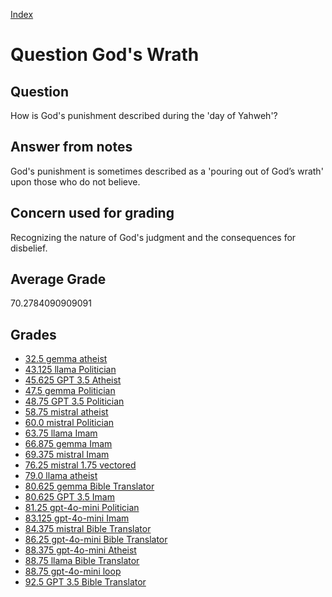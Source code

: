 
[Index](../../index.md)
# Question God's Wrath
## Question
How is God's punishment described during the 'day of Yahweh'?

## Answer from notes
God's punishment is sometimes described as a 'pouring out of God’s wrath' upon those who do not believe.

## Concern used for grading
Recognizing the nature of God's judgment and the consequences for disbelief.

## Average Grade
70.2784090909091

## Grades
 * [32.5 gemma atheist](../answers/gemma_atheist/God_s_Wrath.md)
 * [43.125 llama Politician](../answers/llama_Politician/God_s_Wrath.md)
 * [45.625 GPT 3.5 Atheist](../answers/GPT_3.5_Atheist/God_s_Wrath.md)
 * [47.5 gemma Politician](../answers/gemma_Politician/God_s_Wrath.md)
 * [48.75 GPT 3.5 Politician](../answers/GPT_3.5_Politician/God_s_Wrath.md)
 * [58.75 mistral atheist](../answers/mistral_atheist/God_s_Wrath.md)
 * [60.0 mistral Politician](../answers/mistral_Politician/God_s_Wrath.md)
 * [63.75 llama Imam](../answers/llama_Imam/God_s_Wrath.md)
 * [66.875 gemma Imam](../answers/gemma_Imam/God_s_Wrath.md)
 * [69.375 mistral Imam](../answers/mistral_Imam/God_s_Wrath.md)
 * [76.25 mistral 1.75 vectored](../answers/mistral_1.75_vectored/God_s_Wrath.md)
 * [79.0 llama atheist](../answers/llama_atheist/God_s_Wrath.md)
 * [80.625 gemma Bible Translator](../answers/gemma_Bible_Translator/God_s_Wrath.md)
 * [80.625 GPT 3.5 Imam](../answers/GPT_3.5_Imam/God_s_Wrath.md)
 * [81.25 gpt-4o-mini Politician](../answers/gpt-4o-mini_Politician/God_s_Wrath.md)
 * [83.125 gpt-4o-mini Imam](../answers/gpt-4o-mini_Imam/God_s_Wrath.md)
 * [84.375 mistral Bible Translator](../answers/mistral_Bible_Translator/God_s_Wrath.md)
 * [86.25 gpt-4o-mini Bible Translator](../answers/gpt-4o-mini_Bible_Translator/God_s_Wrath.md)
 * [88.375 gpt-4o-mini Atheist](../answers/gpt-4o-mini_Atheist/God_s_Wrath.md)
 * [88.75 llama Bible Translator](../answers/llama_Bible_Translator/God_s_Wrath.md)
 * [88.75 gpt-4o-mini loop](../answers/gpt-4o-mini_loop/God_s_Wrath.md)
 * [92.5 GPT 3.5 Bible Translator](../answers/GPT_3.5_Bible_Translator/God_s_Wrath.md)
